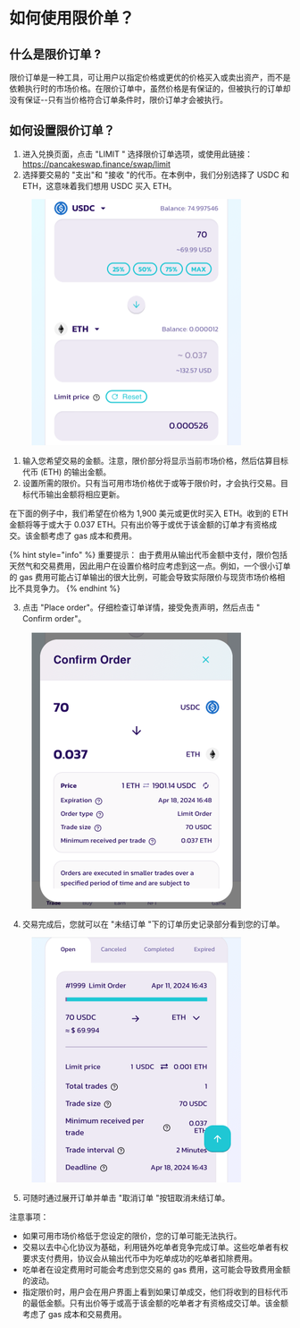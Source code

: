 # 如何使用限价单？

## 什么是限价订单 ?

限价订单是一种工具，可让用户以指定价格或更优的价格买入或卖出资产，而不是依赖执行时的市场价格。在限价订单中，虽然价格是有保证的，但被执行的订单却没有保证--只有当价格符合订单条件时，限价订单才会被执行。

## 如何设置限价订单？&#x20;

1. 进入兑换页面，点击 "LIMIT " 选择限价订单选项，或使用此链接： [https://pancakeswap.finance/swap/limit ](https://pancakeswap.finance/swap/limit)
2. 选择要交易的 "支出"和 "接收 "的代币。在本例中，我们分别选择了 USDC 和 ETH，这意味着我们想用 USDC 买入 ETH。

<div align="left">

<figure><img src="../../../.gitbook/assets/image (4).png" alt="" width="375"><figcaption></figcaption></figure>

</div>

1. 输入您希望交易的金额。注意，限价部分将显示当前市场价格，然后估算目标代币 (ETH) 的输出金额。&#x20;
2. 设置所需的限价。只有当可用市场价格优于或等于限价时，才会执行交易。目标代币输出金额将相应更新。

在下面的例子中，我们希望在价格为 1,900 美元或更优时买入 ETH。收到的 ETH 金额将等于或大于 0.037 ETH。只有出价等于或优于该金额的订单才有资格成交。该金额考虑了 gas 成本和费用。

{% hint style="info" %}
重要提示： 由于费用从输出代币金额中支付，限价包括天然气和交易费用，因此用户在设置价格时应考虑到这一点。例如，一个很小订单的 gas 费用可能占订单输出的很大比例，可能会导致实际限价与现货市场价格相比不具竞争力。
{% endhint %}

3. 点击 "Place order"。仔细检查订单详情，接受免责声明，然后点击 " Confirm order"。

<div align="left">

<figure><img src="../../../.gitbook/assets/image (1) (1).png" alt="" width="375"><figcaption></figcaption></figure>

</div>

4. 交易完成后，您就可以在 "未结订单 "下的订单历史记录部分看到您的订单。

<div align="left">

<figure><img src="../../../.gitbook/assets/image (2) (1).png" alt="" width="375"><figcaption></figcaption></figure>

</div>

5. 可随时通过展开订单并单击 "取消订单 "按钮取消未结订单。&#x20;

注意事项：

* 如果可用市场价格低于您设定的限价，您的订单可能无法执行。
* 交易以去中心化协议为基础，利用链外吃单者竞争完成订单。这些吃单者有权要求支付费用，协议会从输出代币中为吃单成功的吃单者扣除费用。&#x20;
* 吃单者在设定费用时可能会考虑到您交易的 gas 费用，这可能会导致费用金额的波动。&#x20;
* 指定限价时，用户会在用户界面上看到如果订单成交，他们将收到的目标代币的最低金额。只有出价等于或高于该金额的吃单者才有资格成交订单。该金额考虑了 gas 成本和交易费用。
